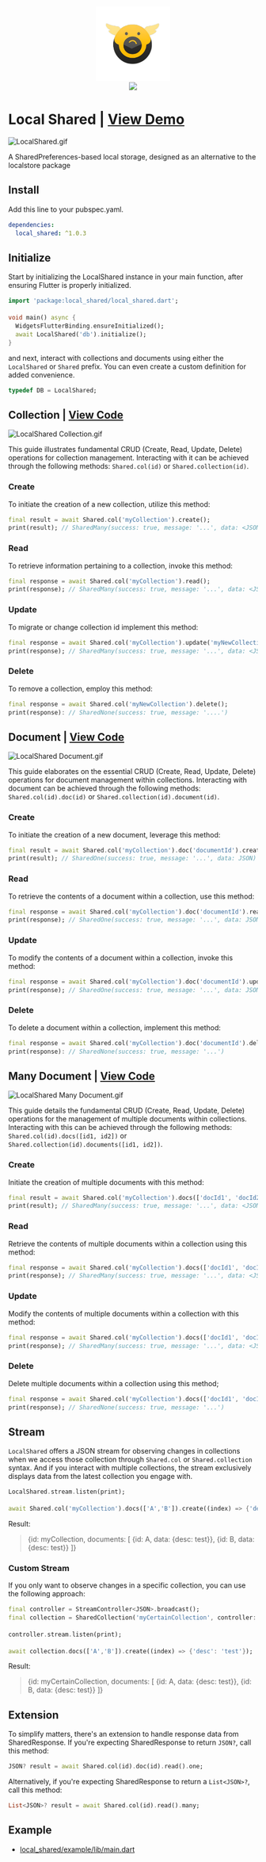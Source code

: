 <p align="center">
  <img src="https://raw.githubusercontent.com/Nialixus/local_shared/main/logo.png" alt="Inidia.app Local Shared Logo" width="150"><br>
  <a href='https://pub.dev/packages/local_shared'><img src='https://img.shields.io/pub/v/local_shared.svg?logo=flutter&color=blue&style=flat-square'/></a>
</p>

# Local Shared | [View Demo](https://milestones.inidia.app)

![LocalShared.gif](https://github.com/Nialixus/local_shared/assets/45191605/46bd62d9-7993-4de2-af78-c10650eb5b8d)

A SharedPreferences-based local storage, designed as an alternative to the localstore package

## Install

Add this line to your pubspec.yaml.

```yaml
dependencies:
  local_shared: ^1.0.3
```

## Initialize

Start by initializing the LocalShared instance in your main function, after ensuring Flutter is properly initialized.
```dart
import 'package:local_shared/local_shared.dart';

void main() async {
  WidgetsFlutterBinding.ensureInitialized();
  await LocalShared('db').initialize();
}
```

and next, interact with collections and documents using either the `LocalShared` or `Shared` prefix. 
You can even create a custom definition for added convenience.
```dart
typedef DB = LocalShared;
```

## Collection | [View Code](https://github.com/Nialixus/local_shared/blob/main/example/lib/src/collection_crud.dart)
![LocalShared Collection.gif](https://github.com/Nialixus/local_shared/assets/45191605/6f5be9e9-892b-4381-9691-98c7cc92c92b)

This guide illustrates fundamental CRUD (Create, Read, Update, Delete) operations for collection management. Interacting with it can be achieved through the following methods: `Shared.col(id)` or `Shared.collection(id)`.

### Create
To initiate the creation of a new collection, utilize this method:
```dart
final result = await Shared.col('myCollection').create();
print(result); // SharedMany(success: true, message: '...', data: <JSON>[])
```

### Read
To retrieve information pertaining to a collection, invoke this method:
```dart
final response = await Shared.col('myCollection').read();
print(response); // SharedMany(success: true, message: '...', data: <JSON>[])
```

### Update
To migrate or change collection id implement this method:
```dart
final response = await Shared.col('myCollection').update('myNewCollection');
print(response); // SharedMany(success: true, message: '...', data: <JSON>[])
```

### Delete
To remove a collection, employ this method:
```dart
final response = await Shared.col('myNewCollection').delete();
print(response): // SharedNone(success: true, message: '....')
```

## Document | [View Code](https://github.com/Nialixus/local_shared/blob/main/example/lib/src/document_crud.dart)
![LocalShared Document.gif](https://github.com/Nialixus/local_shared/assets/45191605/f896b7fe-2658-4911-936a-e0ae0d815588)

This guide elaborates on the essential CRUD (Create, Read, Update, Delete) operations for document management within collections. Interacting with document can be achieved through the following methods: `Shared.col(id).doc(id)` or `Shared.collection(id).document(id)`.

### Create
To initiate the creation of a new document, leverage this method:
```dart
final result = await Shared.col('myCollection').doc('documentId').create({'key': 'value'});
print(result); // SharedOne(success: true, message: '...', data: JSON)
```

### Read
To retrieve the contents of a document within a collection, use this method:
```dart
final response = await Shared.col('myCollection').doc('documentId').read();
print(response); // SharedOne(success: true, message: '...', data: JSON)
```

### Update
To modify the contents of a document within a collection, invoke this method:
```dart
final response = await Shared.col('myCollection').doc('documentId').update({'newKey': 'newValue'});
print(response); // SharedOne(success: true, message: '...', data: JSON)
```

### Delete
To delete a document within a collection, implement this method:
```dart
final response = await Shared.col('myCollection').doc('documentId').delete();
print(response): // SharedNone(success: true, message: '...')
```

## Many Document | [View Code](https://github.com/Nialixus/local_shared/blob/main/example/lib/src/many_document_crud.dart)
![LocalShared Many Document.gif](https://github.com/Nialixus/local_shared/assets/45191605/aacd00d3-b1ae-41ff-822d-c70595cea62f)

This guide details the fundamental CRUD (Create, Read, Update, Delete) operations for the management of multiple documents within collections. Interacting with this can be achieved through the following methods: `Shared.col(id).docs([id1, id2])` or `Shared.collection(id).documents([id1, id2])`.

### Create
Initiate the creation of multiple documents with this method:
```dart
final result = await Shared.col('myCollection').docs(['docId1', 'docId2']).create((index) => {'key': 'value'});
print(result); // SharedMany(success: true, message: '...', data: <JSON>[])
```

### Read
Retrieve the contents of multiple documents within a collection using this method:
```dart
final response = await Shared.col('myCollection').docs(['docId1', 'docId2']).read();
print(response); // SharedMany(success: true, message: '...', data: <JSON>[])
```

### Update
Modify the contents of multiple documents within a collection with this method:
```dart
final response = await Shared.col('myCollection').docs(['docId1', 'docId2']).update((index) => {'newKey': 'newValue'});
print(response); // SharedMany(success: true, message: '...', data: <JSON>[])
```

### Delete
Delete multiple documents within a collection using this method;
```dart
final response = await Shared.col('myCollection').docs(['docId1', 'docId2']).delete();
print(response); // SharedNone(success: true, message: '...')
```

## Stream
`LocalShared` offers a JSON stream for observing changes in collections when we access those collection through `Shared.col` or `Shared.collection` syntax. And if you interact with multiple collections, the stream exclusively displays data from the latest collection you engage with.

```dart
LocalShared.stream.listen(print);

await Shared.col('myCollection').docs(['A','B']).create((index) => {'desc': 'test'});
```
Result:
> {id: myCollection,
> documents: [
>     {id: A, data: {desc: test}},
>     {id: B, data: {desc: test}}
> ]}

### Custom Stream
If you only want to observe changes in a specific collection, you can use the following approach:

```dart
final controller = StreamController<JSON>.broadcast();
final collection = SharedCollection('myCertainCollection', controller: controller);

controller.stream.listen(print);

await collection.docs(['A','B']).create((index) => {'desc': 'test'});
```
Result:

> {id: myCertainCollection,
> documents: [
>     {id: A, data: {desc: test}},
>     {id: B, data: {desc: test}}
> ]}

## Extension
To simplify matters, there's an extension to handle response data from SharedResponse. 
If you're expecting SharedResponse to return `JSON?`, call this method:
```dart
JSON? result = await Shared.col(id).doc(id).read().one;
```

Alternatively, if you're expecting SharedResponse to return a `List<JSON>?`, call this method:
```dart
List<JSON>? result = await Shared.col(id).read().many;
```

## Example
- <a href="https://github.com/Nialixus/local_shared/blob/main/example/lib/main.dart">local_shared/example/lib/main.dart</a>
